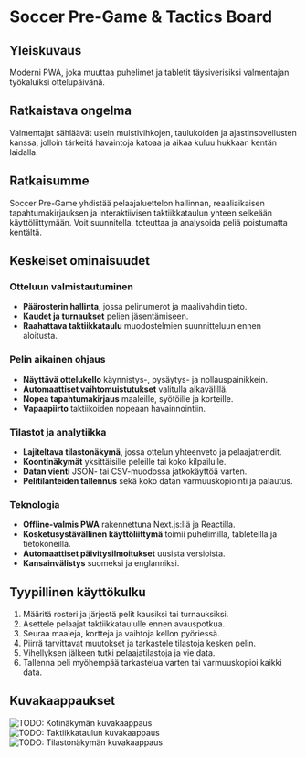 # Soccer Pre-Game & Tactics Board

## Yleiskuvaus
Moderni PWA, joka muuttaa puhelimet ja tabletit täysiverisiksi valmentajan työkaluiksi ottelupäivänä.

## Ratkaistava ongelma
Valmentajat sähläävät usein muistivihkojen, taulukoiden ja ajastinsovellusten kanssa, jolloin tärkeitä havaintoja katoaa ja aikaa kuluu hukkaan kentän laidalla.

## Ratkaisumme
Soccer Pre-Game yhdistää pelaajaluettelon hallinnan, reaaliaikaisen tapahtumakirjauksen ja interaktiivisen taktiikkataulun yhteen selkeään käyttöliittymään. Voit suunnitella, toteuttaa ja analysoida peliä poistumatta kentältä.

## Keskeiset ominaisuudet
### Otteluun valmistautuminen
- **Päärosterin hallinta**, jossa pelinumerot ja maalivahdin tieto.
- **Kaudet ja turnaukset** pelien jäsentämiseen.
- **Raahattava taktiikkataulu** muodostelmien suunnitteluun ennen aloitusta.

### Pelin aikainen ohjaus
- **Näyttävä ottelukello** käynnistys-, pysäytys- ja nollauspainikkein.
- **Automaattiset vaihtomuistutukset** valitulla aikavälillä.
- **Nopea tapahtumakirjaus** maaleille, syötöille ja korteille.
- **Vapaapiirto** taktiikoiden nopeaan havainnointiin.

### Tilastot ja analytiikka
- **Lajiteltava tilastonäkymä**, jossa ottelun yhteenveto ja pelaajatrendit.
- **Koontinäkymät** yksittäisille peleille tai koko kilpailulle.
- **Datan vienti** JSON- tai CSV-muodossa jatkokäyttöä varten.
- **Pelitilanteiden tallennus** sekä koko datan varmuuskopiointi ja palautus.

### Teknologia
- **Offline-valmis PWA** rakennettuna Next.js:llä ja Reactilla.
- **Kosketusystävällinen käyttöliittymä** toimii puhelimilla, tableteilla ja tietokoneilla.
- **Automaattiset päivitysilmoitukset** uusista versioista.
- **Kansainvälistys** suomeksi ja englanniksi.

## Tyypillinen käyttökulku
1. Määritä rosteri ja järjestä pelit kausiksi tai turnauksiksi.
2. Asettele pelaajat taktiikkataululle ennen avauspotkua.
3. Seuraa maaleja, kortteja ja vaihtoja kellon pyöriessä.
4. Piirrä tarvittavat muutokset ja tarkastele tilastoja kesken pelin.
5. Vihellyksen jälkeen tutki pelaajatilastoja ja vie data.
6. Tallenna peli myöhempää tarkastelua varten tai varmuuskopioi kaikki data.

## Kuvakaappaukset
![TODO: Kotinäkymän kuvakaappaus](path/to/home-screen.png)
![TODO: Taktiikkataulun kuvakaappaus](path/to/tactics-board.png)
![TODO: Tilastonäkymän kuvakaappaus](path/to/stats-modal.png)

